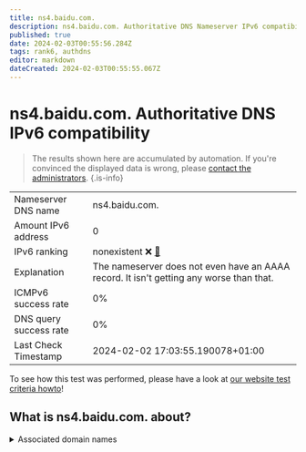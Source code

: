 ```yaml
---
title: ns4.baidu.com.
description: ns4.baidu.com. Authoritative DNS Nameserver IPv6 compatibility
published: true
date: 2024-02-03T00:55:56.284Z
tags: rank6, authdns
editor: markdown
dateCreated: 2024-02-03T00:55:55.067Z
---
```


# ns4.baidu.com. Authoritative DNS IPv6 compatibility

> The results shown here are accumulated by automation. If you're convinced the displayed data is wrong, please [contact the administrators](/howto/chat). 
{.is-info}




|   |   |
| - | - |
| Nameserver DNS name | ns4.baidu.com.
| Amount IPv6 address | 0
| IPv6 ranking | nonexistent :x: [🔗](/howto/ranking) |
| Explanation | The nameserver does not even have an AAAA record. It isn't getting any worse than that. |
| ICMPv6 success rate | 0%|
| DNS query success rate | 0% |
| Last Check Timestamp | 2024-02-02 17:03:55.190078+01:00 |

To see how this test was performed, please have a look at [our website test criteria howto](/howto/testcriteria/authdns)!


## What is ns4.baidu.com. about?






<details>
<summary>Associated domain names</summary>

baike.baidu.com

</details>
